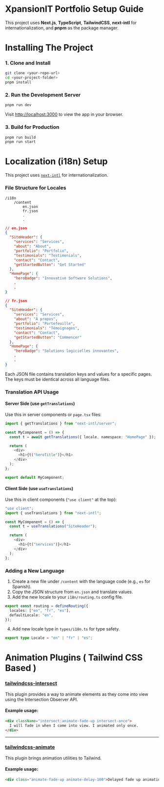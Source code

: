 # XpansionIT Portfolio Setup Guide

This project uses **Next.js**, **TypeScript**, **TailwindCSS**, **next-intl** for internationalization, and **pnpm** as the package manager.

# Installing The Project

### 1. Clone and Install

```bash
git clone <your-repo-url>
cd <your-project-folder>
pnpm install
```

### 2. Run the Development Server

```bash
pnpm run dev
```

Visit [http://localhost:3000](http://localhost:3000) to view the app in your browser.

### 3. Build for Production

```bash
pnpm run build
pnpm run start
```

# Localization (i18n) Setup

This project uses [`next-intl`](https://next-intl-docs.vercel.app/) for internationalization.

### File Structure for Locales

```
/i18n
    /content
        en.json
        fr.json
        .
        .
```

```json
// en.json
{
  "SiteHeader": {
    "services": "Services",
    "about": "About",
    "portfolio": "Portfolio",
    "testimonials": "Testimonials",
    "contact": "Contact",
    "getStartedButton": "Get Started"
  },
  "HomePage": {
    "heroBadge": "Innovative Software Solutions",
    .
    .
}
```

```json
// fr.json
{
  "SiteHeader": {
    "services": "Services",
    "about": "À propos",
    "portfolio": "Portefeuille",
    "testimonials": "Témoignages",
    "contact": "Contact",
    "getStartedButton": "Commencer"
  },
  "HomePage": {
    "heroBadge": "Solutions logicielles innovantes",
    .
    .
}
```

Each JSON file contains translation keys and values for a specific pages. The keys must be identical across all language files.

### Translation API Usage

#### Server Side (use `getTranslations`)

Use this in server components or `page.tsx` files:

```ts
import { getTranslations } from "next-intl/server";

const MyComponent = () => {
  const t = await getTranslations({ locale, namespace: "HomePage" });

  return (
    <div>
      <h1>{t("heroTitle")}</h1>
    </div>
  );
};

export default MyComponent;
```

#### Client Side (use `useTranslations`)

Use this in client components (`"use client"` at the top):

```ts
"use client";
import { useTranslations } from "next-intl";

const MyComponent = () => {
  const t = useTranslations("SiteHeader");

  return (
    <div>
      <h1>{t("services")}</h1>
    </div>
  );
};
```

### Adding a New Language

1. Create a new file under `/content` with the language code (e.g., `es` for Spanish).
2. Copy the JSON structure from `en.json` and translate values.
3. Add the new locale to your `i18n/routing.ts` config file.

```ts
export const routing = defineRouting({
  locales: ["en", "fr", "es"],
  defaultLocale: "en",
});
```

4. Add new locale type in `types/i18n.ts` for type safety.

```ts
export type Locale = "en" | "fr" | "es";
```

# Animation Plugins ( Tailwind CSS Based )

### [tailwindcss-intersect](https://github.com/heidkaemper/tailwindcss-intersect)

This plugin provides a way to animate elements as they come into view using the Intersection Observer API.

#### Example usage:

```html
<div className="intersect:animate-fade-up intersect-once">
  I will fade in when I come into view. I animated only once.
</div>
```

---

### [tailwindcss-animate](https://github.com/jamiebuilds/tailwindcss-animate)

This plugin brings animation utilities to Tailwind.

#### Example usage:

```html
<div class="animate-fade-up animate-delay-100">Delayed fade up animation.</div>
```
